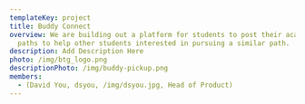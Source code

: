 ```yaml
---
templateKey: project
title: Buddy Connect
overview: We are building out a platform for students to post their academic
  paths to help other students interested in pursuing a similar path.
description: Add Description Here
photo: /img/btg_logo.png
descriptionPhoto: /img/buddy-pickup.png
members:
  - (David You, dsyou, /img/dsyou.jpg, Head of Product)
---
```

